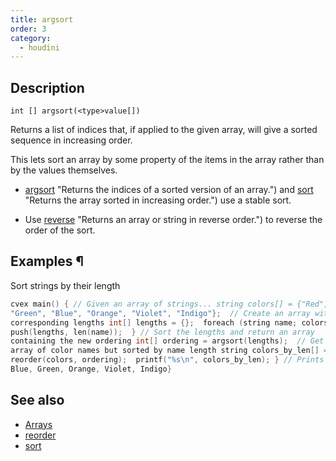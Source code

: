 ```yaml
---
title: argsort
order: 3
category:
  - houdini
---
```


## Description

`int [] argsort(<type>value[])`

Returns a list of indices that, if applied to the given array, will give a
sorted sequence in increasing order.

This lets sort an array by some property of the items in the array rather than
by the values themselves.

- [argsort](argsort.html) "Returns the indices of a sorted version of an array.") and [sort](sort.html) "Returns the array sorted in increasing order.") use a stable sort.

- Use [reverse](reverse.html) "Returns an array or string in reverse order.") to reverse the order of the sort.

## Examples ¶

Sort strings by their length

```c
cvex main() { // Given an array of strings... string colors[] = {"Red",
"Green", "Blue", "Orange", "Violet", "Indigo"};  // Create an array with the
corresponding lengths int[] lengths = {};  foreach (string name; colors) {
push(lengths, len(name));  } // Sort the lengths and return an array
containing the new ordering int[] ordering = argsort(lengths);  // Get the
array of color names but sorted by name length string colors_by_len[] =
reorder(colors, ordering);  printf("%s\n", colors_by_len); } // Prints {Red,
Blue, Green, Orange, Violet, Indigo}
```

## See also

- [Arrays ](../arrays.html)
- [reorder ](reorder.html)
- [sort ](sort.html)
